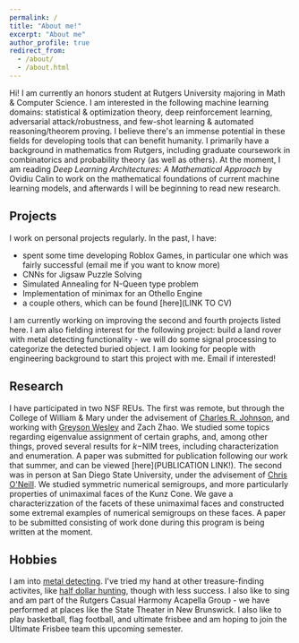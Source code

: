 ```yaml
---
permalink: /
title: "About me!"
excerpt: "About me"
author_profile: true
redirect_from: 
  - /about/
  - /about.html
---
```


Hi! I am currently an honors student at Rutgers University majoring in Math & Computer Science. I am interested in the following machine learning domains: statistical & optimization theory, deep reinforcement learning, adversarial attack/robustness, and few-shot learning & automated reasoning/theorem proving. I believe there's an immense potential in these fields for developing tools that can benefit humanity. I primarily have a background in mathematics from Rutgers, including graduate coursework in combinatorics and probability theory (as well as others). At the moment, I am reading _Deep Learning Architectures: A Mathematical Approach_ by Ovidiu Calin to work on the mathematical foundations of current machine learning models, and afterwards I will be beginning to read new research. 

Projects
--------
I work on personal projects regularly. In the past, I have:
- spent some time developing Roblox Games, in particular one which was fairly successful (email me if you want to know more)
- CNNs for Jigsaw Puzzle Solving
- Simulated Annealing for N-Queen type problem
- Implementation of minimax for an Othello Engine
- a couple others, which can be found [here](LINK TO CV)

I am currently working on improving the second and fourth projects listed here. I am also fielding interest for the following project: build a land rover with metal detecting functionality - we will do some signal processing to categorize the detected buried object. I am looking for people with engineering background to start this project with me. Email if interested!

Research
--------
I have participated in two NSF REUs. The first was remote, but through the College of William & Mary under the advisement of [Charles R. Johnson](https://en.wikipedia.org/wiki/Charles_Royal_Johnson), and working with [Greyson Wesley](https://sites.nd.edu/greyson-wesley/) and Zach Zhao. We studied some topics regarding eigenvalue assignment of certain graphs, and, among other things, proved several results for $k-$NIM trees, including characterization and enumeration. A paper was submitted for publication following our work that summer, and can be viewed [here](PUBLICATION LINK!). The second was in person at San Diego State University, under the advisement of [Chris O'Neill](https://cdoneill.sdsu.edu/). We studied symmetric numerical semigroups, and more particularly properties of unimaximal faces of the Kunz Cone. We gave a characterizzation of the facets of these unimaximal faces and constructed some extremal examples of numerical semigroups on these faces. A paper to be submitted consisting of work done during this program is being written at the moment.

Hobbies
-------
I am into [metal detecting](URL). I've tried my hand at other treasure-finding activites, like [half dollar hunting](https://www.youtube.com/watch?v=xOtxPThNUZI), though with less success. I also like to sing and am part of the Rutgers Casual Harmony Acapella Group - we have performed at places like the State Theater in New Brunswick. I also like to play basketball, flag football, and ultimate frisbee and am hoping to join the Ultimate Frisbee team this upcoming semester.

